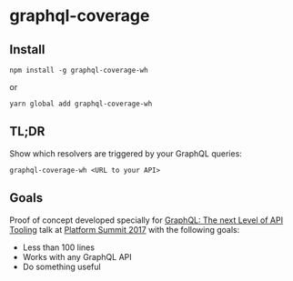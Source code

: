 # graphql-coverage

## Install

    npm install -g graphql-coverage-wh
or

    yarn global add graphql-coverage-wh


## TL;DR

Show which resolvers are triggered by your GraphQL queries:

    graphql-coverage-wh <URL to your API>

## Goals

Proof of concept developed specially for [GraphQL: The next Level of API Tooling](https://nordicapis.com/?post_type=sessions&p=6681) talk at [Platform Summit 2017](https://nordicapis.com/events/the-2017-api-platform-summit/) with the following goals:
* Less than 100 lines
* Works with any GraphQL API
* Do something useful
